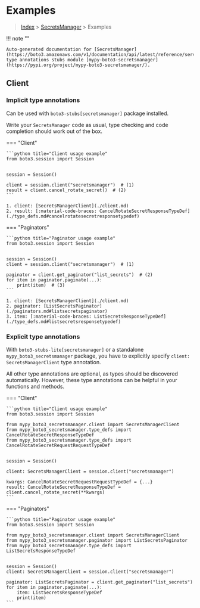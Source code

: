 # Examples

> [Index](../README.md) > [SecretsManager](./README.md) > Examples

!!! note ""

    Auto-generated documentation for [SecretsManager](https://boto3.amazonaws.com/v1/documentation/api/latest/reference/services/secretsmanager.html#SecretsManager)
    type annotations stubs module [mypy-boto3-secretsmanager](https://pypi.org/project/mypy-boto3-secretsmanager/).

## Client

### Implicit type annotations

Can be used with `boto3-stubs[secretsmanager]` package installed.

Write your `SecretsManager` code as usual,
type checking and code completion should work out of the box.


=== "Client"

    ```python title="Client usage example"
    from boto3.session import Session


    session = Session()

    client = session.client("secretsmanager")  # (1)
    result = client.cancel_rotate_secret()  # (2)
    ```

    1. client: [SecretsManagerClient](./client.md)
    2. result: [:material-code-braces: CancelRotateSecretResponseTypeDef](./type_defs.md#cancelrotatesecretresponsetypedef) 



=== "Paginators"

    ```python title="Paginator usage example"
    from boto3.session import Session


    session = Session()
    client = session.client("secretsmanager")  # (1)

    paginator = client.get_paginator("list_secrets")  # (2)
    for item in paginator.paginate(...):
        print(item)  # (3)
    ```

    1. client: [SecretsManagerClient](./client.md)
    2. paginator: [ListSecretsPaginator](./paginators.md#listsecretspaginator)
    3. item: [:material-code-braces: ListSecretsResponseTypeDef](./type_defs.md#listsecretsresponsetypedef) 




### Explicit type annotations

With `boto3-stubs-lite[secretsmanager]`
or a standalone `mypy_boto3_secretsmanager` package, you have to explicitly specify `client: SecretsManagerClient` type annotation.

All other type annotations are optional, as types should be discovered automatically.
However, these type annotations can be helpful in your functions and methods.


=== "Client"

    ```python title="Client usage example"
    from boto3.session import Session

    from mypy_boto3_secretsmanager.client import SecretsManagerClient
    from mypy_boto3_secretsmanager.type_defs import CancelRotateSecretResponseTypeDef
    from mypy_boto3_secretsmanager.type_defs import CancelRotateSecretRequestRequestTypeDef


    session = Session()

    client: SecretsManagerClient = session.client("secretsmanager")

    kwargs: CancelRotateSecretRequestRequestTypeDef = {...}
    result: CancelRotateSecretResponseTypeDef = client.cancel_rotate_secret(**kwargs)
    ```



=== "Paginators"

    ```python title="Paginator usage example"
    from boto3.session import Session

    from mypy_boto3_secretsmanager.client import SecretsManagerClient
    from mypy_boto3_secretsmanager.paginator import ListSecretsPaginator
    from mypy_boto3_secretsmanager.type_defs import ListSecretsResponseTypeDef


    session = Session()
    client: SecretsManagerClient = session.client("secretsmanager")

    paginator: ListSecretsPaginator = client.get_paginator("list_secrets")
    for item in paginator.paginate(...):
        item: ListSecretsResponseTypeDef
        print(item)
    ```




